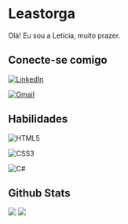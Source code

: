 # Leastorga
Olá! Eu sou a Letícia, muito prazer.

## Conecte-se comigo
[![LinkedIn](https://img.shields.io/badge/LinkedIn-fff?style=for-the-badge&logo=linkedin&logoColor=0E76A8)](https://www.linkedin.com/in/leticia-astorga/)

[![Gmail](https://img.shields.io/badge/gmail-fff?style=for-the-badge&logo=gmail)](leticia.trancozo@gmail.com)

## Habilidades 
![HTML5](https://img.shields.io/badge/HTML5-fff?style=for-the-badge&logo=html5)

![CSS3](https://img.shields.io/badge/CSS3-fff?style=for-the-badge&logo=css3&logoColor=264CE4)

![C#](https://img.shields.io/badge/C%23-fff?style=for-the-badge&logo=c-sharp&logoColor=823085)


## Github Stats
<div>

<img src="https://github-readme-stats.vercel.app/api?username=Leastorga&theme=swift">

<img  src="https://github-readme-stats-git-masterrstaa-rickstaa.vercel.app/api/top-langs/?username=Leastorga&theme=swift&layout=compact">

</div>

